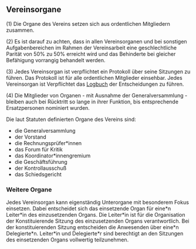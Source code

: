 ## Vereinsorgane

(1) Die Organe des Vereins setzen sich aus ordentlichen Mitgliedern zusammen.

(2) Es ist darauf zu achten, dass in allen Vereinsorganen und bei sonstigen Aufgabenbereichen im Rahmen der Vereinsarbeit eine geschlechtliche Parität von 50% zu 50% erreicht wird und das Behinderte bei gleicher Befähigung vorrangig behandelt werden.  

(3) Jedes Vereinsorgan ist verpflichtet ein Protokoll über seine Sitzungen zu führen. Das Protokoll ist für alle ordentlichen Mitglieder einsehbar.
Jedes Vereinsorgan ist Verpflichtet das [Logbuch](4-Entscheidungsverfahren.md) der Entscheidungen zu führen.  

(4) Die Mitglieder von Organen - mit Ausnahme der Generalversammlung - bleiben auch bei Rücktritt so lange in ihrer Funktion, bis entsprechende Ersatzpersonen nominiert wurden.  

Die laut Statuten definierten Organe des Vereins sind:

* die Generalversammlung
* der Vorstand
* die Rechnungsprüfer\*innen
* das Forum für Kritik
* das Koordinator*innengremium
* die Geschäftsführung
* der Kontrollausschuß
* das Schiedsgericht

### Weitere Organe

Jedes Vereinsorgan kann eigenständig Unterorgane mit besonderem Fokus einsetzen. Dabei entscheidet sich das einsetzende Organ für eine\*n Leiter\*in des einzusetzenden Organs. Die Leiter\*in ist für die Organisation der Konstituierende Sitzung des einzusetzenden Organs verantwortlich. Bei der konstituierenden Sitzung entscheiden die Anwesenden über eine\*n Delegierte\*n. Leiter\*in und Delegierte\*r sind berechtigt an den Sitzungen des einsetzenden Organs vollwertig teilzunehmen.
